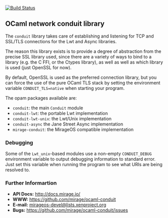 [![Build Status](https://travis-ci.org/mirage/ocaml-conduit.svg?branch=master)](https://travis-ci.org/mirage/ocaml-conduit)

## OCaml network conduit library

The `conduit` library takes care of establishing and listening for 
TCP and SSL/TLS connections for the Lwt and Async libraries.

The reason this library exists is to provide a degree of abstraction
from the precise SSL library used, since there are a variety of ways
to bind to a library (e.g. the C FFI, or the Ctypes library), as well
as well as which library is used (just OpenSSL for now).

By default, OpenSSL is used as the preferred connection library, but
you can force the use of the pure OCaml TLS stack by setting the
environment variable `CONDUIT_TLS=native` when starting your program.

The opam packages available are:

- `conduit`: the main `Conduit` module
- `conduit-lwt`: the portable Lwt implementation
- `conduit-lwt-unix`: the Lwt/Unix implementation
- `conduit-async` the Jane Street Async implementation
- `mirage-conduit`: the MirageOS compatible implementation

### Debugging

Some of the `Lwt_unix`-based modules use a non-empty `CONDUIT_DEBUG`
environment variable to output debugging information to standard error.
Just set this variable when running the program to see what URIs
are being resolved to.

### Further Informartion

* **API Docs:** http://docs.mirage.io/
* **WWW:** https://github.com/mirage/ocaml-conduit
* **E-mail:** <mirageos-devel@lists.xenproject.org>
* **Bugs:** https://github.com/mirage/ocaml-conduit/issues
